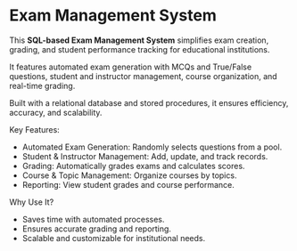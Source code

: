 # Exam Management System
<p>This <strong>SQL-based Exam Management System</strong> simplifies exam creation, grading, and student performance tracking for educational institutions.</p>
<p>It features automated exam generation with MCQs and True/False questions, student and instructor management, course organization, and real-time grading.</p>
<p>Built with a relational database and stored procedures, it ensures efficiency, accuracy, and scalability.</p>
<p>Key Features:</p>
<ul>
    <li>Automated Exam Generation: Randomly selects questions from a pool.</li>
    <li>Student & Instructor Management: Add, update, and track records.</li>
    <li>Grading: Automatically grades exams and calculates scores.</li>
    <li>Course & Topic Management: Organize courses by topics.</li>
    <li>Reporting: View student grades and course performance.</li>
</ul>
<p>Why Use It?</p>
<ul>
    <li>Saves time with automated processes.</li>
    <li>Ensures accurate grading and reporting.</li>
    <li>Scalable and customizable for institutional needs.</li>
</ul>
